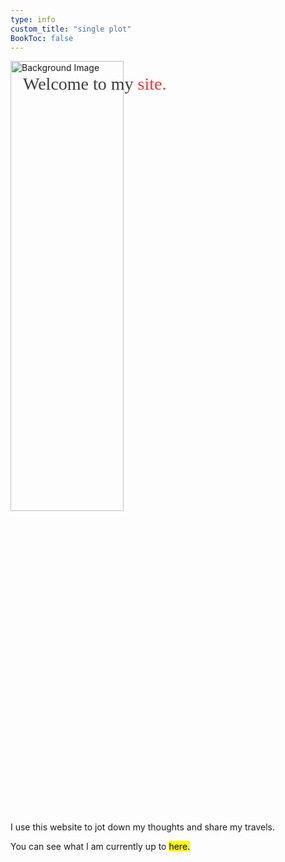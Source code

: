 ```yaml
---
type: info
custom_title: "single plot"
BookToc: false
---
```

<!DOCTYPE html>
<html lang="en">
<head>
    <meta charset="UTF-8">
    <meta name="viewport" content="width=device-width, initial-scale=1.0">
    <title>Text Over Image Example</title>
    <style>
        .container {
            position: relative;
            width: 100%;
            height: 50vh; /* Half of the viewport height */
        }
        .image {
            width: 60%;
            height: 60%;
            object-fit: cover; /* Ensures the image covers the container without distortion */
        }
        .type {
            position: absolute;
            top: 10px; /* Adjust as needed */
            left: 10px; /* Adjust as needed */
            color: #3c3d3c; /* Text color */
            font-size: 2em; /* Inherit the font size from h1 */
            font-family: Array-Regular; /* Inherit the font family from h1 */
            padding: 10px;
            box-sizing: border-box; /* Ensures padding is included in width calculation */
            margin: 0; /* Remove default margin for better positioning */
            line-height: 1.2; /* Adjust line-height to add vertical space */
        }
    </style>
</head>
    <body>
        <div class="container">
            <img src="images/pink.jpg" alt="Background Image" class="image">
            <span class="type"><span>Welcome to my <span style="color: #FF3131;">site.</span></span></span>
            <br><br>I use this website to jot down my thoughts and share my travels.

You can see what I am currently up to <a href="/posts" style="background-color: yellow; color: black; text-decoration: none;">here.</a>
    </body>
</html>